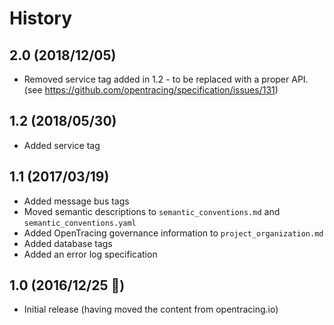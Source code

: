 # History


## 2.0 (2018/12/05)

- Removed service tag added in 1.2 - to be replaced with a proper API. (see https://github.com/opentracing/specification/issues/131)

## 1.2 (2018/05/30)

- Added service tag

## 1.1 (2017/03/19)

- Added message bus tags
- Moved semantic descriptions to `semantic_conventions.md` and `semantic_conventions.yaml`
- Added OpenTracing governance information to `project_organization.md`
- Added database tags
- Added an error log specification

## 1.0 (2016/12/25 🎄)

- Initial release (having moved the content from opentracing.io)

